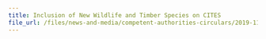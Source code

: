 ```yaml
---
title: Inclusion of New Wildlife and Timber Species on CITES 
file_url: /files/news-and-media/competent-authorities-circulars/2019-11-06-CA.pdf
---
```


